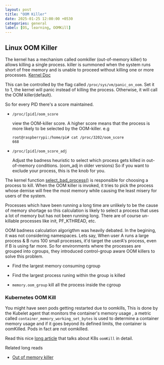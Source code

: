```yaml
---
layout: post
title: "OOM Killer"
date: 2025-01-25 12:00:00 +0530
categories: general
label: [OS, learning, OOMKill]
---
```


## Linux OOM Killer

The kernel has a mechanism called oomkiller (out-of-memory killer) to allows killing a single process. killer is summoned when the system runs short of free memory and is unable to proceed without killing one or more processes. [Kernel Doc](https://www.kernel.org/doc/gorman/html/understand/understand016.html)

This can be controlled by the flag called `/proc/sys/vm/panic_on_oom`. Set it to 1, the kernel will panic instead of killing the process. Otherwise, it will call the OOM killer(default).

So for every PID there's a score maintained. 
  
* `/proc/[pid]/oom_score`
  
   view the OOM-killer score. A higher score means that the process is more likely to be selected by the OOM-killer.
   e.g
    ```console
	root@raspberrypi:/home/pi# cat /proc/3202/oom_score
	668
    ```

* `/proc/[pid]/oom_score_adj`

    Adjust the badness heuristic to select which process gets killed in out-of-memory conditions. (oom_adj in older versions) So if you want to exclude your process, this is the knob for you.

The kernel function [select_bad_process()](https://github.com/torvalds/linux/blob/master/mm/oom_kill.c#L364) is responsible for choosing a process to kill. When the OOM killer is invoked, it tries to pick the process whose demise will free the most memory while causing the least misery for users of the system.

Processes which have been running a long time are unlikely to be the cause of memory shortage so this calculation is likely to select a process that uses a lot of memory but has not been running long. There are of course un-killable processes like init, PF_KTHREAD, etc.


OOM badness calculation algorigthm was heavily debated. In the begining, it was not considering namespaces. Lets say, When user A runs a large process & B runs 100 small processes, it'd target the userA's process, even if B is using far more.
So for environments where the processes are grouped into cgroups, they introduced control-group aware OOM killers to solve this problem.

- Find the largest memory consuming cgroup

- Find the largest process runing within the group is killed

- `memory.oom_group` kill all the process inside the cgroup

### Kubernetes OOM Kill

You might have seen pods getting restarted due to  oomkills, This is done by the Kubelet agent that monitors the container's memory usage , a metric called `container_memory_working_set_bytes` is used to determine a container memory usage and if it goes beyond its defined limits, the container is oomKilled. Pods in fact are not oomkilled.

Read this nice [long article](https://mihai-albert.com/2022/02/13/out-of-memory-oom-in-kubernetes-part-4-pod-evictions-oom-scenarios-and-flows-leading-to-them/#oom-scenario-3-node-available-memory-drops-below-the-eviction-hard-flag-value) that talks about K8s `oomKill` in detail.


Related long reads
 - [Out of memory killer](https://lwn.net/Articles/391222/)
